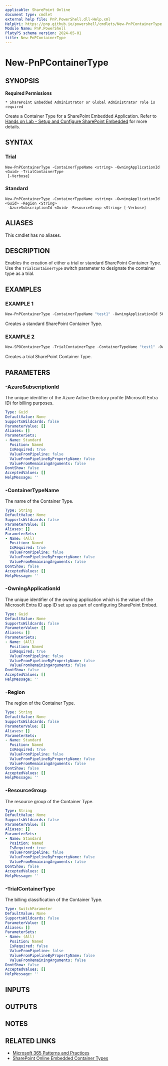 ```yaml
---
applicable: SharePoint Online
document type: cmdlet
external help file: PnP.PowerShell.dll-Help.xml
HelpUri: https://pnp.github.io/powershell/cmdlets/New-PnPContainerType.html
Module Name: PnP.PowerShell
PlatyPS schema version: 2024-05-01
title: New-PnPContainerType
---
```


# New-PnPContainerType

## SYNOPSIS

**Required Permissions**

    * SharePoint Embedded Administrator or Global Administrator role is required

Create a Container Type for a SharePoint Embedded Application. Refer to [Hands on Lab - Setup and Configure SharePoint Embedded](https://learn.microsoft.com/en-us/sharepoint/dev/embedded/mslearn/m01-05-hol) for more details.

## SYNTAX

### Trial

```
New-PnPContainerType -ContainerTypeName <string> -OwningApplicationId <Guid> -TrialContainerType
 [-Verbose]
```

### Standard

```
New-PnPContainerType -ContainerTypeName <string> -OwningApplicationId <Guid> -Region <String>
 -AzureSubscriptionId <Guid> -ResourceGroup <String> [-Verbose]
```

## ALIASES

This cmdlet has no aliases.

## DESCRIPTION

Enables the creation of either a trial or standard SharePoint Container Type. Use the `TrialContainerType` switch parameter to designate the container type as a trial.

## EXAMPLES

### EXAMPLE 1

```powershell
New-PnPContainerType -ContainerTypeName "test1" -OwningApplicationId 50785fde-3082-47ac-a36d-06282ac5c7da -AzureSubscription c7170373-eb8d-4984-8cc9-59bcc88c65a0 -ResouceGroup "SPEmbed" -Region "Uk-South"
```

Creates a standard SharePoint Container Type.

### EXAMPLE 2

```powershell
New-SPOContainerType -TrialContainerType -ContainerTypeName "test1" -OwningApplicationId df4085cc-9a38-4255-badc-5c5225610475
```

Creates a trial SharePoint Container Type.

## PARAMETERS

### -AzureSubscriptionId

The unique identifier of the Azure Active Directory profile (Microsoft Entra ID) for billing purposes.

```yaml
Type: Guid
DefaultValue: None
SupportsWildcards: false
ParameterValue: []
Aliases: []
ParameterSets:
- Name: Standard
  Position: Named
  IsRequired: true
  ValueFromPipeline: false
  ValueFromPipelineByPropertyName: false
  ValueFromRemainingArguments: false
DontShow: false
AcceptedValues: []
HelpMessage: ''
```

### -ContainerTypeName

The name of the Container Type.

```yaml
Type: String
DefaultValue: None
SupportsWildcards: false
ParameterValue: []
Aliases: []
ParameterSets:
- Name: (All)
  Position: Named
  IsRequired: true
  ValueFromPipeline: false
  ValueFromPipelineByPropertyName: false
  ValueFromRemainingArguments: false
DontShow: false
AcceptedValues: []
HelpMessage: ''
```

### -OwningApplicationId

The unique identifier of the owning application which is the value of the Microsoft Entra ID app ID set up as part of configuring SharePoint Embed.

```yaml
Type: Guid
DefaultValue: None
SupportsWildcards: false
ParameterValue: []
Aliases: []
ParameterSets:
- Name: (All)
  Position: Named
  IsRequired: true
  ValueFromPipeline: false
  ValueFromPipelineByPropertyName: false
  ValueFromRemainingArguments: false
DontShow: false
AcceptedValues: []
HelpMessage: ''
```

### -Region

The region of the Container Type.

```yaml
Type: String
DefaultValue: None
SupportsWildcards: false
ParameterValue: []
Aliases: []
ParameterSets:
- Name: Standard
  Position: Named
  IsRequired: true
  ValueFromPipeline: false
  ValueFromPipelineByPropertyName: false
  ValueFromRemainingArguments: false
DontShow: false
AcceptedValues: []
HelpMessage: ''
```

### -ResourceGroup

The resource group of the Container Type.

```yaml
Type: String
DefaultValue: None
SupportsWildcards: false
ParameterValue: []
Aliases: []
ParameterSets:
- Name: Standard
  Position: Named
  IsRequired: true
  ValueFromPipeline: false
  ValueFromPipelineByPropertyName: false
  ValueFromRemainingArguments: false
DontShow: false
AcceptedValues: []
HelpMessage: ''
```

### -TrialContainerType

The billing classification of the Container Type.

```yaml
Type: SwitchParameter
DefaultValue: None
SupportsWildcards: false
ParameterValue: []
Aliases: []
ParameterSets:
- Name: (All)
  Position: Named
  IsRequired: false
  ValueFromPipeline: false
  ValueFromPipelineByPropertyName: false
  ValueFromRemainingArguments: false
DontShow: false
AcceptedValues: []
HelpMessage: ''
```

## INPUTS

## OUTPUTS

## NOTES

## RELATED LINKS

- [Microsoft 365 Patterns and Practices](https://aka.ms/m365pnp)
- [SharePoint Online Embedded Container Types](https://learn.microsoft.com/sharepoint/dev/embedded/concepts/app-concepts/containertypes)
